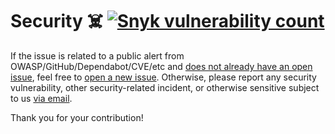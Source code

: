 # Security ☠️ [![Snyk vulnerability count][badge-security]][link-security]

If the issue is related to a public alert from OWASP/GitHub/Dependabot/CVE/etc
and [does not already have an open issue][open-issues], feel free to [open a new
issue][choose-new-issue]. Otherwise, please report any security vulnerability,
other security-related incident, or otherwise sensitive subject to us [via
email][security-mailto].

Thank you for your contribution!

[badge-security]:
  https://snyk.io/test/github/Xunnamius/unified-utils/badge.svg
  'Number of vulnerabilities (scanned by Snyk)'
[link-security]: https://snyk.io/test/github/Xunnamius/unified-utils
[open-issues]: https://github.com/Xunnamius/unified-utils/issues?q=
[choose-new-issue]: https://github.com/Xunnamius/unified-utils/issues/new/choose
[security-mailto]:
  mailto:security@ergodark.com?subject=ALERT%3A%20SECURITY%20INCIDENT%3A%20%28five%20word%20summary%29
